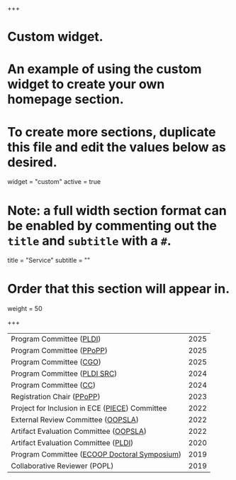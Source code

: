 +++
# Custom widget.
# An example of using the custom widget to create your own homepage section.
# To create more sections, duplicate this file and edit the values below as desired.
widget = "custom"
active = true

# Note: a full width section format can be enabled by commenting out the `title` and `subtitle` with a `#`.
title = "Service"
subtitle = ""

# Order that this section will appear in.
weight = 50 

+++

| | |
|:--|--:|
|Program Committee ([PLDI](https://pldi25.sigplan.org/committee/pldi-2025-papers-pldi-review-committee)) | 2025 |
|Program Committee ([PPoPP](https://ppopp25.sigplan.org/committee/PPoPP-2025-Main-Conference-1-program-committee)) | 2025 |
|Program Committee ([CGO](https://2025.cgo.org/committee/cgo-2025-papers-program-committee)) | 2025 |
|Program Committee ([PLDI SRC](https://pldi24.sigplan.org/track/pldi-2024-src)) | 2024 |
|Program Committee ([CC](https://conf.researchr.org/committee/CC-2024/CC-2024-papers-program-committee)) | 2024 |
|Registration Chair ([PPoPP](https://ppopp23.sigplan.org/committee/PPoPP-2023-organizing-committee)) | 2023 |
|Project for Inclusion in ECE ([PIECE](https://engineering.purdue.edu/ECE/AboutUs/Diversity)) Committee| 2022 |
|External Review Committee ([OOPSLA](https://2022.splashcon.org/committee/splash-2022-Artifacts-artifact-evaluation-committee))| 2022 |
|Artifact Evaluation Committee ([OOPSLA](https://2022.splashcon.org/committee/splash-2022-Artifacts-artifact-evaluation-committee))| 2022 |
|Artifact Evaluation Committee ([PLDI](https://pldi20.sigplan.org/committee/pldi-2020-PLDI-Research-Artifacts-artifact-evaluation-committee))| 2020 |
|Program Committee ([ECOOP Doctoral Symposium](https://2019.ecoop.org/committee/ecoop-2019-docsymp-program-committee)) | 2019 |
|Collaborative Reviewer (POPL)| 2019 |